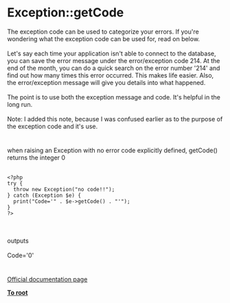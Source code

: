 # Exception::getCode



The exception code can be used to categorize your errors. If you&apos;re wondering what the exception code can be used for, read on below. <br><br>Let&apos;s say each time your application isn&apos;t able to connect to the database, you can save the error message under the error/exception code 214. At the end of the month, you can do a quick search on the error number &apos;214&apos; and find out how many times this error occurred. This makes life easier. Also, the error/exception message will give you details into what happened. <br><br>The point is to use both the exception message and code. It&apos;s helpful in the long run.<br><br>Note: I added this note, because I was confused earlier as to the purpose of the exception code and it&apos;s use.  

#

when raising an Exception with no error code explicitly defined, getCode() returns the integer 0 <br><br>

```
<?php
try {
  throw new Exception("no code!!");
} catch (Exception $e) {
  print("Code='" . $e->getCode() . "'");
}
?>
```
<br><br>outputs <br><br>Code=&apos;0&apos;  

#

[Official documentation page](https://www.php.net/manual/en/exception.getcode.php)

**[To root](/README.md)**
